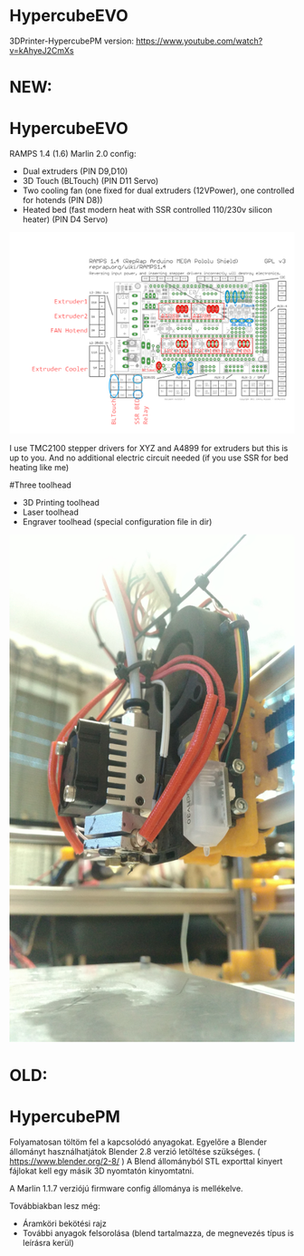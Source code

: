 # HypercubeEVO
3DPrinter-HypercubePM version:
https://www.youtube.com/watch?v=kAhyeJ2CmXs


# NEW:
# HypercubeEVO
RAMPS 1.4 (1.6) Marlin 2.0 config:
- Dual extruders (PIN D9,D10)
- 3D Touch (BLTouch) (PIN D11 Servo) 
- Two cooling fan (one fixed for dual extruders (12VPower), one controlled for hotends (PIN D8))
- Heated bed (fast modern heat with SSR controlled 110/230v silicon heater) (PIN D4 Servo)

![Image](https://github.com/hgabor47/HypercubeEVO-with-dual-extruder-controlled-fan-heated-bed-Marlin-2.0/blob/master/HypercubeEVO-Marlin2/RAMP%20Circuit.png?raw=true)

I use TMC2100 stepper drivers for XYZ and A4899 for extruders but this is up to you.
And no additional electric circuit needed (if you use SSR for bed heating like me)

#Three toolhead
- 3D Printing toolhead
- Laser toolhead
- Engraver toolhead (special configuration file in dir)

![Image](https://raw.githubusercontent.com/hgabor47/HypercubeEVO-with-dual-extruder-controlled-fan-heated-bed-Marlin-2.0/master/HypercubeEVO-Marlin2/Photos/ChimeraExtruder_Coolers_BLTouch.jpg)

# OLD:
# HypercubePM
Folyamatosan töltöm fel a kapcsolódó anyagokat.
Egyelőre a Blender állományt használhatjátok Blender 2.8 verzió letöltése szükséges. ( https://www.blender.org/2-8/ )
A Blend állományból STL exporttal kinyert fájlokat kell egy másik 3D nyomtatón kinyomtatni.

A Marlin 1.1.7 verziójú firmware config állománya is mellékelve.

Továbbiakban lesz még:
- Áramköri bekötési rajz
- További anyagok felsorolása (blend tartalmazza, de megnevezés típus is leírásra kerül)
